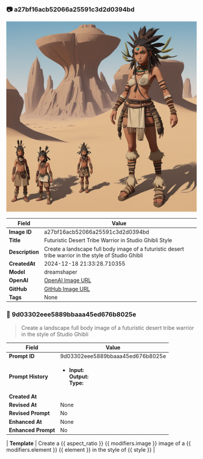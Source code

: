 

### 📷 a27bf16acb52066a25591c3d2d0394bd 


![data.id](./a27bf16acb52066a25591c3d2d0394bd.jpg)


| Field          | Value                                                                                                                     |
|----------------|---------------------------------------------------------------------------------------------------------------------------|
| **Image ID**             | a27bf16acb52066a25591c3d2d0394bd                                                                                                             |
| **Title**           | Futuristic Desert Tribe Warrior in Studio Ghibli Style                                                                                                       |
| **Description**           | Create a landscape full body image of a futuristic desert tribe warrior in the style of Studio Ghibli                                                                                                       |
| **CreatedAt**        | 2024-12-18 21:33:28.710355                                                                                                        |
| **Model**        | dreamshaper                                                                                                        |
| **OpenAI**         | [OpenAI Image URL](http://192.168.1.85:8081/generated-images/b643529117046.png)                                                                                |
| **GitHub**         | [GitHub Image URL](https://raw.githubusercontent.com/Caneta-Silva/weeb/refs/heads/main/images/a27bf16acb52066a25591c3d2d0394bd/a27bf16acb52066a25591c3d2d0394bd.jpg)                                                                                |
| **Tags**       | None                                                                                                                   |

### 📜 9d03302eee5889bbaaa45ed676b8025e

> Create a landscape full body image of a futuristic desert tribe warrior in the style of Studio Ghibli

| Field          | Value                                                                                                                                                                      |
|----------------|----------------------------------------------------------------------------------------------------------------------------------------------------------------------------|
| **Prompt ID**  | 9d03302eee5889bbaaa45ed676b8025e                                                                                                                                                            |
| **Prompt History** | <ul><li>**Input:**  <br> **Output:**  <br> **Type:** </li></ul> |
| **Created At** |                                                                                                                                                    |
| **Revised At** | None                                                                                                                                                   |
| **Revised Prompt** | No                                                                                                                                                                      |
| **Enhanced At** | None                                                                                                                                                  |
| **Enhanced Prompt** | No                                                                                                                                                                    |

| **Template**   | Create a {{ aspect_ratio }} {{ modifiers.image }} image of a {{ modifiers.element }} {{ element }} in the style of {{ style }}                                                                                                                                           |


